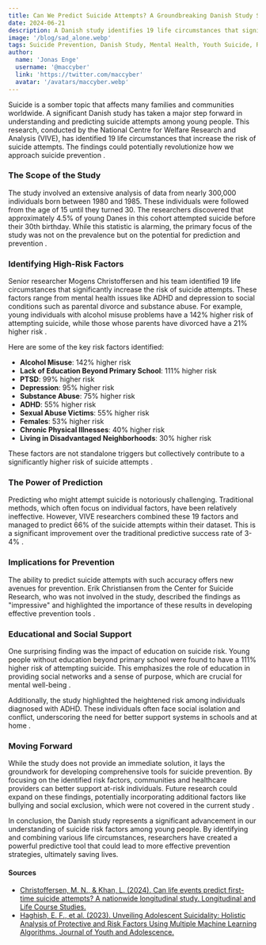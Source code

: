 ```yaml
---
title: Can We Predict Suicide Attempts? A Groundbreaking Danish Study Says Yes
date: 2024-06-21
description: A Danish study identifies 19 life circumstances that significantly increase the risk of suicide attempts among young people, offering new insights for effective prevention strategies.
image: '/blog/sad_alone.webp'
tags: Suicide Prevention, Danish Study, Mental Health, Youth Suicide, Risk Factors, ADHD, Depression, Substance Abuse, Parental Divorce, Social Support, Education, Predictive Analysis, Research, Longitudinal Study, At-Risk Youth
author:
  name: 'Jonas Enge'
  username: '@maccyber'
  link: 'https://twitter.com/maccyber'
  avatar: '/avatars/maccyber.webp'
---
```


Suicide is a somber topic that affects many families and communities worldwide. A significant Danish study has taken a major step forward in understanding and predicting suicide attempts among young people. This research, conducted by the National Centre for Welfare Research and Analysis (VIVE), has identified 19 life circumstances that increase the risk of suicide attempts. The findings could potentially revolutionize how we approach suicide prevention .

### The Scope of the Study

The study involved an extensive analysis of data from nearly 300,000 individuals born between 1980 and 1985. These individuals were followed from the age of 15 until they turned 30. The researchers discovered that approximately 4.5% of young Danes in this cohort attempted suicide before their 30th birthday. While this statistic is alarming, the primary focus of the study was not on the prevalence but on the potential for prediction and prevention .

### Identifying High-Risk Factors

Senior researcher Mogens Christoffersen and his team identified 19 life circumstances that significantly increase the risk of suicide attempts. These factors range from mental health issues like ADHD and depression to social conditions such as parental divorce and substance abuse. For example, young individuals with alcohol misuse problems have a 142% higher risk of attempting suicide, while those whose parents have divorced have a 21% higher risk .

Here are some of the key risk factors identified:

- **Alcohol Misuse**: 142% higher risk
- **Lack of Education Beyond Primary School**: 111% higher risk
- **PTSD**: 99% higher risk
- **Depression**: 95% higher risk
- **Substance Abuse**: 75% higher risk
- **ADHD**: 55% higher risk
- **Sexual Abuse Victims**: 55% higher risk
- **Females**: 53% higher risk
- **Chronic Physical Illnesses**: 40% higher risk
- **Living in Disadvantaged Neighborhoods**: 30% higher risk

These factors are not standalone triggers but collectively contribute to a significantly higher risk of suicide attempts .

### The Power of Prediction

Predicting who might attempt suicide is notoriously challenging. Traditional methods, which often focus on individual factors, have been relatively ineffective. However, VIVE researchers combined these 19 factors and managed to predict 66% of the suicide attempts within their dataset. This is a significant improvement over the traditional predictive success rate of 3-4% .

### Implications for Prevention

The ability to predict suicide attempts with such accuracy offers new avenues for prevention. Erik Christiansen from the Center for Suicide Research, who was not involved in the study, described the findings as "impressive" and highlighted the importance of these results in developing effective prevention tools .

### Educational and Social Support
One surprising finding was the impact of education on suicide risk. Young people without education beyond primary school were found to have a 111% higher risk of attempting suicide. This emphasizes the role of education in providing social networks and a sense of purpose, which are crucial for mental well-being .

Additionally, the study highlighted the heightened risk among individuals diagnosed with ADHD. These individuals often face social isolation and conflict, underscoring the need for better support systems in schools and at home .

### Moving Forward
While the study does not provide an immediate solution, it lays the groundwork for developing comprehensive tools for suicide prevention. By focusing on the identified risk factors, communities and healthcare providers can better support at-risk individuals. Future research could expand on these findings, potentially incorporating additional factors like bullying and social exclusion, which were not covered in the current study .

In conclusion, the Danish study represents a significant advancement in our understanding of suicide risk factors among young people. By identifying and combining various life circumstances, researchers have created a powerful predictive tool that could lead to more effective prevention strategies, ultimately saving lives.

#### **Sources**

- [Christoffersen, M. N., & Khan, L. (2024). Can life events predict first-time suicide attempts? A nationwide longitudinal study. Longitudinal and Life Course Studies.](https://doi.org/10.1332/17579597Y2024D000000020)
- [Haghish, E. F., et al. (2023). Unveiling Adolescent Suicidality: Holistic Analysis of Protective and Risk Factors Using Multiple Machine Learning Algorithms. Journal of Youth and Adolescence.](https://doi.org/10.1007/s10964-023-01892-6)
